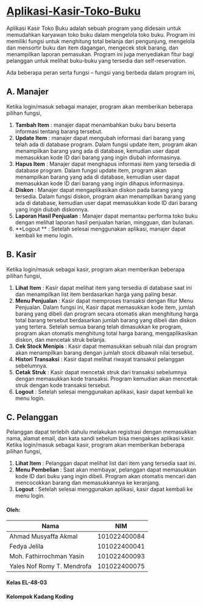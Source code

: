 # [Aplikasi-Kasir-Toko-Buku](https://telkomuniversityofficial-my.sharepoint.com/:u:/g/personal/ahmadmusyaffaakmal_student_telkomuniversity_ac_id/EcSlLcNEZAtImD_U1_htC6MBhoUqYELOxjjBI-_jiaA06g?e=b3el1V&action=edit&or=PrevEdit)

Aplikasi Kasir Toko Buku adalah  sebuah program yang didesain untuk memudahkan karyawan toko buku dalam mengelola toko buku. Program ini memiliki fungsi untuk menghitung total belanja dari pengunjung, mengelola dan mensortir buku dan item dagangan, mengecek stok barang, dan menampilkan laporan pemasukan. Program ini juga menyediakan fitur bagi pelanggan untuk melihat buku-buku yang tersedia dan self-reservation.

Ada beberapa peran serta fungsi – fungsi yang berbeda dalam program ini,
## A.	Manajer
Ketika login/masuk sebagai manajer, program akan memberikan beberapa pilihan fungsi,
1. **Tambah Item** : manajer dapat menambahkan buku baru beserta informasi tentang barang tersebut.
2. **Update Item** : manajer dapat mengubah informasi dari barang yang telah ada di database program. Dalam fungsi update item, program akan menampilkan barang yang ada di database, kemudian user dapat memasukkan kode ID dari barang yang ingin diubah informasinya.
3. **Hapus Item** : Manajer dapat menghapus informasi item yang tersedia di database program. Dalam fungsi update item, program akan menampilkan barang yang ada di database, kemudian user dapat memasukkan kode ID dari barang yang ingin dihapus informasinya.
4. **Diskon** : Manajer dapat mengaplikasikan diskon pada barang yang tersedia. Dalam fungsi diskon, program akan menampilkan barang yang ada di database, kemudian user dapat memasukkan kode ID dari barang yang ingin diubah diskonnya.
5. **Laporan Hasil Penjualan** : Manajer dapat memantau performa toko buku dengan melihat laporan hasil penjualan harian, mingguan, dan bulanan.
6. **Logout ** : Setelah selesai menggunakan aplikasi, manajer dapat kembali ke menu login.
 
## B.	Kasir 
Ketika login/masuk sebagai kasir, program akan memberikan beberapa pilihan fungsi,
1. **Lihat Item** : Kasir dapat melihat item yang tersedia di database saat ini dan menampilkan list item berdasarkan harga yang paling besar.
2. **Menu Penjualan** : Kasir dapat memproses transaksi dengan fitur Menu Penjualan. Dalam fungsi ini, Kasir dapat memasukkan kode item, jumlah barang yang dibeli dan program secara otomatis akan menghitung harga total barang tersebut berdasarkan jumlah barang yang dibeli dan diskon yang tertera. Setelah semua barang telah dimasukkan ke program, program akan otomatis menghitung total harga barang, mengaplikasikan diskon, dan mencetak struk belanja.
3. **Cek Stock Menipis** : Kasir dapat memasukkan sebuah nilai dan program akan menampilkan barang dengan jumlah stock dibawah nilai tersebut.
4. **Histori Transaksi** : Kasir dapat melihat riwayat transaksi pelanggan sebelumnya.
5. **Cetak Struk** : Kasir dapat mencetak struk dari transaksi sebelumnya dengan memasukkan kode transaksi. Program kemudian akan mencetak struk dengan kode transaksi tersebut.
6. **Logout** : Setelah selesai menggunakan aplikasi, kasir dapat kembali ke menu login. 

## C. Pelanggan 
Pelanggan dapat terlebih dahulu melakukan registrasi dengan memasukkan nama, alamat email, dan kata sandi sebelum bisa mengakses aplikasi kasir. Ketika login/masuk sebagai kasir, program akan memberikan beberapa pilihan fungsi, 
1. **Lihat Item** : Pelanggan dapat melihat list dari item yang tersedia saat ini.
2. **Menu Pembelian** : Saat akan membayar, pelanggan dapat memasukkan kode ID dari buku yang ingin dibeli. Program akan otomatis mencari dan mencocokkan barang dan memasukkannya ke keranjang.
3. **Logout** : Setelah selesai menggunakan aplikasi, kasir dapat kembali ke menu login.

#### Oleh:
| Nama                       | NIM          |
|----------------------------|--------------|
| Ahmad Musyaffa Akmal       | 101022400084 |
| Fedya Jelila               | 101022400041 | 
| Moh. Fathirrochman Yasin   | 101022400093 |
| Yales Nof Romy T. Mendrofa | 101022400075 |
#### Kelas EL-48-03
#### Kelompok Kadang Koding

